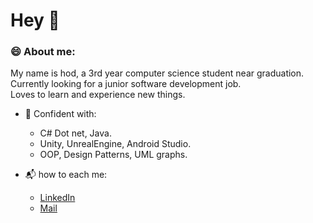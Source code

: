 # Hey 👋

### :smile: About me:

My name is hod, a 3rd year computer science student near graduation.         
Currently looking for a junior software development job.       
Loves to learn and experience new things.     


- 💪 Confident with: 
  - C# Dot net, Java. 
  - Unity, UnrealEngine, Android Studio.
  - OOP, Design Patterns, UML graphs.

- :mailbox_with_mail: how to each me:
  - [LinkedIn](https://www.linkedin.com/in/hod-yaakov-5b468a1b7/)
  - [Mail](hody8086@gmail.com)




<!--
**Hodjy/Hodjy** is a ✨ _special_ ✨ repository because its `README.md` (this file) appears on your GitHub profile.

Here are some ideas to get you started:

- 🔭 I’m currently working on ...
- 🌱 I’m currently learning ...
- 👯 I’m looking to collaborate on ...
- 🤔 I’m looking for help with ...
- 💬 Ask me about ...
- 📫 How to reach me: ...
- 😄 Pronouns: ...
- ⚡ Fun fact: ...
-->
